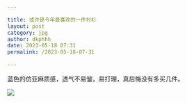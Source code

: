 ```yaml
---

title: 或许是今年最喜欢的一件衬衫
layout: post
category: jpg
author: dkphhh
date: 2023-05-18 07:31
permalink: /2023-05-18-07-31

---
```


蓝色的仿亚麻质感，透气不易皱，易打理，真后悔没有多买几件。

![](https://cdn.jsdelivr.net/gh/dkphhh/img/imgformessage/20230518072855.jpg)
